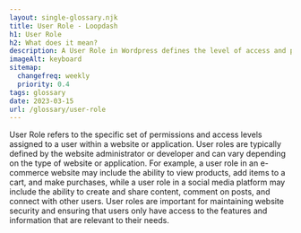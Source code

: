 ```yaml
--- 
layout: single-glossary.njk
title: User Role - Loopdash
h1: User Role
h2: What does it mean?
description: A User Role in Wordpress defines the level of access and permissions a user has within the website's backend.
imageAlt: keyboard
sitemap:
  changefreq: weekly
  priority: 0.4
tags: glossary
date: 2023-03-15
url: /glossary/user-role
---
```


User Role refers to the specific set of permissions and access levels assigned to a user within a website or application. User roles are typically defined by the website administrator or developer and can vary depending on the type of website or application. For example, a user role in an e-commerce website may include the ability to view products, add items to a cart, and make purchases, while a user role in a social media platform may include the ability to create and share content, comment on posts, and connect with other users. User roles are important for maintaining website security and ensuring that users only have access to the features and information that are relevant to their needs.
